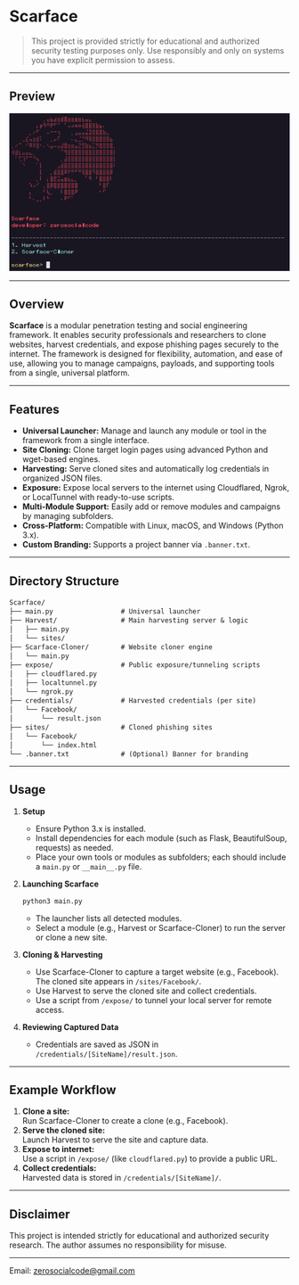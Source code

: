 # Scarface

> This project is provided strictly for educational and authorized security testing purposes only. Use responsibly and only on systems you have explicit permission to assess.

---

## Preview

![Scarface Preview](https://raw.githubusercontent.com/zerosocialcode/Scarface/refs/heads/main/.prvw.png)

---

## Overview

**Scarface** is a modular penetration testing and social engineering framework. It enables security professionals and researchers to clone websites, harvest credentials, and expose phishing pages securely to the internet. The framework is designed for flexibility, automation, and ease of use, allowing you to manage campaigns, payloads, and supporting tools from a single, universal platform.

---

## Features

- **Universal Launcher:** Manage and launch any module or tool in the framework from a single interface.
- **Site Cloning:** Clone target login pages using advanced Python and wget-based engines.
- **Harvesting:** Serve cloned sites and automatically log credentials in organized JSON files.
- **Exposure:** Expose local servers to the internet using Cloudflared, Ngrok, or LocalTunnel with ready-to-use scripts.
- **Multi-Module Support:** Easily add or remove modules and campaigns by managing subfolders.
- **Cross-Platform:** Compatible with Linux, macOS, and Windows (Python 3.x).
- **Custom Branding:** Supports a project banner via `.banner.txt`.

---

## Directory Structure

```
Scarface/
├── main.py                 # Universal launcher
├── Harvest/                # Main harvesting server & logic
│   ├── main.py
│   └── sites/
├── Scarface-Cloner/        # Website cloner engine
│   └── main.py
├── expose/                 # Public exposure/tunneling scripts
│   ├── cloudflared.py
│   ├── localtunnel.py
│   └── ngrok.py
├── credentials/            # Harvested credentials (per site)
│   └── Facebook/
│       └── result.json
├── sites/                  # Cloned phishing sites
│   └── Facebook/
│       └── index.html
└── .banner.txt             # (Optional) Banner for branding
```

---

## Usage

1. **Setup**
    - Ensure Python 3.x is installed.
    - Install dependencies for each module (such as Flask, BeautifulSoup, requests) as needed.
    - Place your own tools or modules as subfolders; each should include a `main.py` or `__main__.py` file.

2. **Launching Scarface**
    ```bash
    python3 main.py
    ```
    - The launcher lists all detected modules.
    - Select a module (e.g., Harvest or Scarface-Cloner) to run the server or clone a new site.

3. **Cloning & Harvesting**
    - Use Scarface-Cloner to capture a target website (e.g., Facebook). The cloned site appears in `/sites/Facebook/`.
    - Use Harvest to serve the cloned site and collect credentials.
    - Use a script from `/expose/` to tunnel your local server for remote access.

4. **Reviewing Captured Data**
    - Credentials are saved as JSON in `/credentials/[SiteName]/result.json`.

---

## Example Workflow

1. **Clone a site:**  
   Run Scarface-Cloner to create a clone (e.g., Facebook).
2. **Serve the cloned site:**  
   Launch Harvest to serve the site and capture data.
3. **Expose to internet:**  
   Use a script in `/expose/` (like `cloudflared.py`) to provide a public URL.
4. **Collect credentials:**  
   Harvested data is stored in `/credentials/[SiteName]/`.

---

## Disclaimer

This project is intended strictly for educational and authorized security research. The author assumes no responsibility for misuse.

---
Email: zerosocialcode@gmail.com
